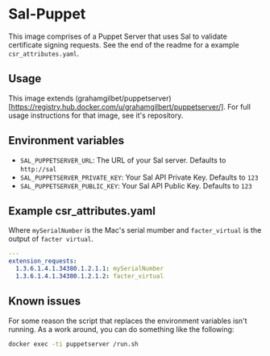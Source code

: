 # Sal-Puppet

This image comprises of a Puppet Server that uses Sal to validate certificate signing requests. See the end of the readme for a example ``csr_attributes.yaml``.

## Usage

This image extends (grahamgilbet/puppetserver)[https://registry.hub.docker.com/u/grahamgilbert/puppetserver/]. For full usage instructions for that image, see it's repository.

## Environment variables

* ``SAL_PUPPETSERVER_URL``: The URL of your Sal server. Defaults to ``http://sal``
* ``SAL_PUPPETSERVER_PRIVATE_KEY``: Your Sal API Private Key. Defaults to ``123``
* ``SAL_PUPPETSERVER_PUBLIC_KEY``: Your Sal API Public Key. Defaults to ``123``

## Example csr_attributes.yaml

Where ``mySerialNumber`` is the Mac's serial mumber and ``facter_virtual`` is the output of ``facter virtual``.

``` yaml
---
extension_requests:
  1.3.6.1.4.1.34380.1.2.1.1: mySerialNumber
  1.3.6.1.4.1.34380.1.2.1.2: facter_virtual
```

## Known issues

For some reason the script that replaces the environment variables isn't running. As a work around, you can do something like the following:

``` bash
docker exec -ti puppetserver /run.sh
```
